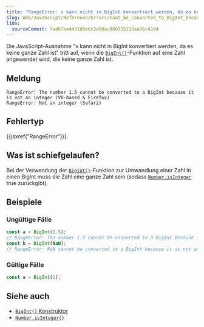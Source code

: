 ```yaml
---
title: "RangeError: x kann nicht in BigInt konvertiert werden, da es keine ganze Zahl ist"
slug: Web/JavaScript/Reference/Errors/Cant_be_converted_to_BigInt_because_it_isnt_an_integer
l10n:
  sourceCommit: fad67be4431d8e6c2a89ac880735233aa76c41d4
---
```


Die JavaScript-Ausnahme "x kann nicht in BigInt konvertiert werden, da es keine ganze Zahl ist" tritt auf, wenn die [`BigInt()`](/de/docs/Web/JavaScript/Reference/Global_Objects/BigInt/BigInt)-Funktion auf eine Zahl angewendet wird, die keine ganze Zahl ist.

## Meldung

```plain
RangeError: The number 1.5 cannot be converted to a BigInt because it is not an integer (V8-based & Firefox)
RangeError: Not an integer (Safari)
```

## Fehlertyp

{{jsxref("RangeError")}}.

## Was ist schiefgelaufen?

Bei der Verwendung der [`BigInt()`](/de/docs/Web/JavaScript/Reference/Global_Objects/BigInt/BigInt)-Funktion zur Umwandlung einer Zahl in einen BigInt muss die Zahl eine ganze Zahl sein (sodass [`Number.isInteger`](/de/docs/Web/JavaScript/Reference/Global_Objects/Number/isInteger) true zurückgibt).

## Beispiele

### Ungültige Fälle

```js example-bad
const a = BigInt(1.5);
// RangeError: The number 1.5 cannot be converted to a BigInt because it is not an integer
const b = BigInt(NaN);
// RangeError: NaN cannot be converted to a BigInt because it is not an integer
```

### Gültige Fälle

```js example-good
const a = BigInt(1);
```

## Siehe auch

- [`BigInt()` Konstruktor](/de/docs/Web/JavaScript/Reference/Global_Objects/BigInt/BigInt)
- [`Number.isInteger()`](/de/docs/Web/JavaScript/Reference/Global_Objects/Number/isInteger)
